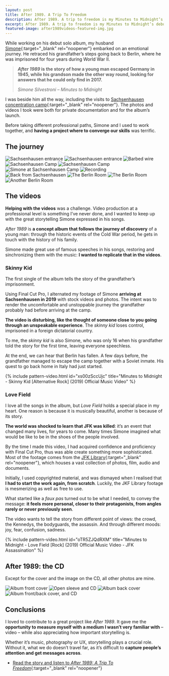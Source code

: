 ```yaml
---
layout: post
title: After 1989. A Trip To Freedom
description: After 1989. A trip to freedom is my Minutes to Midnight’s debut solo album, and an emotional journey. I documented it through photography and created two music videos.
excerpt: After 1989. A trip to freedom is my Minutes to Midnight’s debut solo album, and an emotional journey. I documented it through photography and created two music videos.
featured-image: after1989videos-featured-img.jpg
---
```

While working on his debut solo album, my husband [Simone](https://minutestomidnight.co.uk/){:target="_blank" rel="noopener"} embarked on an emotional journey. He retraced his grandfather’s steps going back to Berlin, where he was imprisoned for four years during World War II.

  > **_After 1989_ is the story of how a young man escaped Germany in 1945, while his grandson made the other way round, looking for answers that he could only find in 2017.**
  >
  > <cite>Simone Silvestroni – Minutes to Midnight</cite>

I was beside him all the way, including the visits to [Sachsenhausen concentration camp](https://www.sachsenhausen-sbg.de/en/){:target="_blank" rel="noopener"}. The photos and videos I took were both for private documentation and for the album’s launch.

Before taking different professional paths, Simone and I used to work together, and **having a project where to converge our skills** was terrific.

## The journey

![Sachsenhausen entrance](/assets/images/20170129_berlin_4028.jpg)
![Sachsenhausen entrance](/assets/images/20161122_silviamaggi_glimpsedsoul_3926.jpg)
![Barbed wire](/assets/images/20161122-img_3963.jpg)
![Sachsenhausen Camp](/assets/images/20190302_berlin_4166.jpg)
![Sachsenhausen Camp](/assets/images/20170129_berlin_3975.jpg)
![Simone at Sachsenhausen Camp](/assets/images/20190302_berlin_4212.jpg)
![Recording](/assets/images/20190301_berlin_4082.jpg)
![Back from Sachsenhausen](/assets/images/20190302_berlin_4255.jpg)
![The Berlin Room](/assets/images/20161120_berlin_3735.jpg)
![The Berlin Room](/assets/images/20170122_berlin_3737.jpg)
![Another Berlin Room](/assets/images/20190303_berlin_4287.jpg)

## The videos

**Helping with the videos** was a challenge. Video production at a professional level is something I’ve never done, and I wanted to keep up with the great storytelling Simone expressed in his songs.

_After 1989_ is **a concept album that follows the journey of discovery** of a young man: through the historic events of the Cold War period, he gets in touch with the history of his family.

Simone made great use of famous speeches in his songs, restoring and sinchronizing them with the music: **I wanted to replicate that in the videos**.

### Skinny Kid

The first single of the album tells the story of the grandfather’s imprisonment.

Using Final Cut Pro, I alternated my footage of Simone **arriving at Sachsenhausen in 2019** with stock videos and photos. The intent was to render the uncomfortable and unstoppable journey the grandfather probably had before arriving at the camp.

**The video is disturbing, like the thought of someone close to you going through an unspeakable experience**. The _skinny kid_ loses control, imprisoned in a foreign dictatorial country.

To me, the _skinny kid_ is also Simone, who was only 16 when his grandfather told the story for the first time, leaving everyone speechless.

At the end, we can hear that Berlin has fallen. A few days before, the grandfather managed to escape the camp together with a Soviet inmate. His quest to go back home in Italy had just started.

{% include pattern-video.html id="xs00zSccUjc" title="Minutes to Midnight - Skinny Kid [Alternative Rock] (2019) Official Music Video" %}

### Love Field

I love all the songs in the album, but _Love Field_ holds a special place in my heart. One reason is because it is musically beautiful, another is because of its story.

**The world was shocked to learn that JFK was killed**: it’s an event that changed many lives, for years to come. Many times Simone imagined what would be like to be in the shoes of the people involved.

By the time I made this video, I had acquired confidence and proficiency with Final Cut Pro, thus was able create something more sophisticated. Most of the footage comes from the [JFK Library](https://www.jfklibrary.org/){:target="_blank" rel="noopener"}, which houses a vast collection of photos, film, audio and documents.

Initially, I used copyrighted material, and was dismayed when I realised that **I had to start the work again, from scratch**. Luckily, the JKF Library footage is mesmerizing as well as free to use.

What started like a _faux pas_ turned out to be what I needed, to convey the message: **it feels more personal, closer to their protagonists, from angles rarely or never previously seen**.

The video wants to tell the story from different point of views: the crowd, the Kennedys, the bodyguards, the assassin. And through different moods: joy, fear, confusion, sadness.

{% include pattern-video.html id="oTR5ZJQdRXM" title="Minutes to Midnight - Love Field [Rock] (2019) Official Music Video - JFK Assassination" %}

## After 1989: the CD

Except for the cover and the image on the CD, all other photos are mine.

![Album front cover](/assets/images/20200105-mintomid-album-1.jpg)
![Open sleeve and CD](/assets/images/20200105-mintomid-album-2.jpg)
![Album back cover](/assets/images/20200105-mintomid-album-4.jpg)
![Album front/back cover, and CD](/assets/images/20200105-mintomid-album-3.jpg)

## Conclusions

I loved to contribute to a great project like _After 1989_. It gave me the **opportunity to measure myself with a medium I wasn’t very familiar with** – video – while also appreciating how important storytelling is.

Whether it’s music, photography or UX, storytelling plays a crucial role. Without it, what we do doesn’t travel far, as it’s difficult to **capture people’s attention and get messages across**.

* [Read the story and listen to _After 1989: A Trip To Freedom_](https://minutestomidnight.co.uk/after-1989-a-trip-to-freedom/){:target="_blank" rel="noopener"}